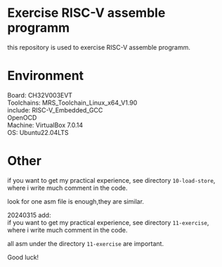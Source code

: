 # Exercise RISC-V assemble programm
this repository is used to exercise RISC-V assemble programm.

# Environment
Board: CH32V003EVT  
Toolchains: MRS_Toolchain_Linux_x64_V1.90  
  include: RISC-V_Embedded_GCC  
           OpenOCD  
Machine: VirtualBox 7.0.14  
OS: Ubuntu22.04LTS  

# Other
if you want to get my practical experience, see directory `10-load-store`,  
where i write much comment in the code.  

look for one asm file is enough,they are similar.  



20240315 add:  
if you want to get my practical experience, see directory `11-exercise`,  
where i write much comment in the code.  

all asm under the directory `11-exercise` are important.


Good luck!  